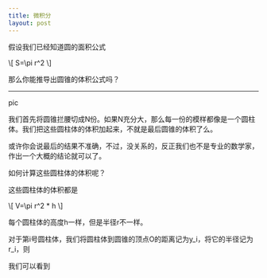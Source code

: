 ```yaml
---
title: 微积分
layout: post
---
```


假设我们已经知道圆的面积公式

\\[
S=\pi r^2
\\]

那么你能推导出圆锥的体积公式吗？

---

pic


我们首先将圆锥拦腰切成N份。如果N充分大，那么每一份的模样都像是一个圆柱体。我们把这些圆柱体的体积加起来，不就是最后圆锥的体积了么。

或许你会说最后的结果不准确，不过，没关系的，反正我们也不是专业的数学家，作出一个大概的结论就可以了。

如何计算这些圆柱体的体积呢？

这些圆柱体的体积都是

\\[
V=\pi r^2 * h
\\]

每个圆柱体的高度h一样，但是半径r不一样。

对于第i号圆柱体，我们将圆柱体到圆锥的顶点O的距离记为y_i，将它的半径记为r_i，则

我们可以看到
